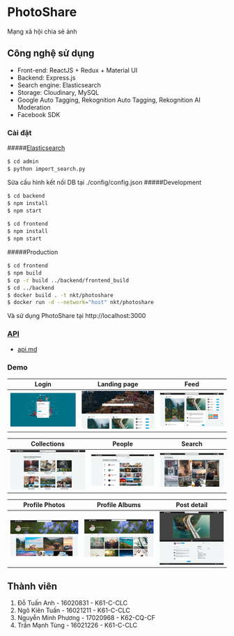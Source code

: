 # PhotoShare

Mạng xã hội chia sẻ ảnh

## Công nghệ sử dụng

- Front-end: ReactJS + Redux + Material UI
- Backend: Express.js
- Search engine: Elasticsearch
- Storage: Cloudinary, MySQL
- Google Auto Tagging, Rekognition Auto Tagging, Rekognition AI Moderation
- Facebook SDK

### Cài đặt
#####[Elasticsearch](https://www.elastic.co/guide/en/elasticsearch/reference/current/install-elasticsearch.html)
```bash
$ cd admin
$ python import_search.py
```

Sửa cấu hình kết nối DB tại ./config/config.json
#####Development
```bash
$ cd backend
$ npm install
$ npm start
```
```bash
$ cd frontend
$ npm install
$ npm start
```

#####Production
```bash
$ cd frontend 
$ npm build
$ cp -r build ../backend/frontend_build
$ cd ../backend
$ docker build . -t nkt/photoshare
$ docker run -d --network="host" nkt/photoshare
```

Và sử dụng PhotoShare tại http://localhost:3000
### [API](api.md)
- [api.md](api.md)

### Demo
Login             |  Landing page | Feed |
:-------------------------:|:-------------------------: |:-------------------------:
![Alt text](/screenshot/login.png "login")  |   ![Alt text 2](/screenshot/landing.png "landing") | ![Alt text 2](/screenshot/feed.png "feed")

Collections             |  People | Search |
:-------------------------:|:-------------------------: |:-------------------------:
![Alt text](/screenshot/collections.png "collections")  |   ![Alt text 2](/screenshot/people.png "people") | ![Alt text 2](/screenshot/search.png "search")

Profile Photos             |  Profile Albums | Post detail|
:-------------------------:|:-------------------------: |:-------------------------:
![Alt text](/screenshot/profile_photos.png "photos")  |   ![Alt text 2](/screenshot/profile_album.png "albums") | ![Alt text 2](/screenshot/post_detail.png "post detail")

## Thành viên

1. Đỗ Tuấn Anh - 16020831 - K61-C-CLC
2. Ngô Kiên Tuấn - 16021211 - K61-C-CLC
3. Nguyễn Minh Phương - 17020968 - K62-CQ-CF
4. Trần Mạnh Tùng - 16021226 - K61-C-CLC
